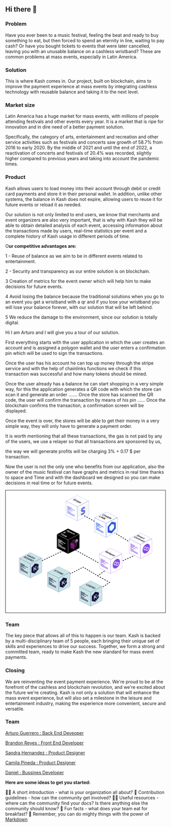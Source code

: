 ## Hi there 👋
### Problem

Have you ever been to a music festival, feeling the beat and ready to buy something to eat, but then forced to spend an eternity in line, waiting to pay cash? Or have you bought tickets to events that were later cancelled, leaving you with an unusable balance on a cashless wristband? These are common problems at mass events, especially in Latin America.

### Solution

This is where Kash comes in. Our project, built on blockchain, aims to improve the payment experience at mass events by integrating cashless technology with reusable balance and taking it to the next level.

### Market size

Latin America has a huge market for mass events, with millions of people attending festivals and other events every year. It is a market that is ripe for innovation and in dire need of a better payment solution.

Specifically, the category of arts, entertainment and recreation and other service activities such as festivals and concerts saw growth of 58.7% from 2016 to early 2020. By the middle of 2021 and until the end of 2022, a reactivation of concerts and festivals of 20.4% was recorded, slightly higher compared to previous years and taking into account the pandemic times.

### Product

Kash allows users to load money into their account through debit or credit card payments and store it in their personal wallet. In addition, unlike other systems, the balance in Kash does not expire, allowing users to reuse it for future events or reload it as needed.

Our solution is not only limited to end users, we know that merchants and event organizers are also very important, that is why with Kash they will be able to obtain detailed analysis of each event, accessing information about the transactions made by users, real-time statistics per event and a complete history of Kash usage in different periods of time.

O**ur competitive advantages are:**

1 - Reuse of balance as we aim to be in different events related to entertainment.

2 - Security and transparency as our entire solution is on blockchain.

3 Creation of metrics for the event owner which will help him to make decisions for future events.

4 Avoid losing the balance because the traditional solutions when you go to an event you get a wristband with a qr and if you lose your wristband you will lose your balance forever, with our solution that will be left behind.

5 We reduce the damage to the environment, since our solution is totally digital.


Hi I am Arturo and I will give you a tour of our solution.

First everything starts with the user application in which the user creates an account and is assigned a polygon wallet and the user enters a confirmation pin which will be used to sign the transactions.

Once the user has his account he can top up money through the stripe service and with the help of chainlinks functions we check if this transaction was successful and how many tokens should be mined.

Once the user already has a balance he can start shopping in a very simple way, for this the application generates a QR code with which the store can scan it and generate an order ....... Once the store has scanned the QR code, the user will confirm the transaction by means of his pin ...... Once the blockchain confirms the transaction, a confirmation screen will be displayed.

Once the event is over, the stores will be able to get their money in a very simple way, they will only have to generate a payment order.

It is worth mentioning that all these transactions, the gas is not paid by any of the users, we use a relayer so that all transactions are sponsored by us, 

the way we will generate profits will be charging 3% + 0.17 $ per transaction.

Now the user is not the only one who benefits from our application, also the owner of the music festival can have graphs and metrics in real time thanks to space and Time and with the dashboard we designed so you can make decisions in real time or for future events.

![diagram](diagram.png "MarineGEO logo")

### Team

The key piece that allows all of this to happen is our team. Kash is backed by a multi-disciplinary team of 5 people, each bringing their unique set of skills and experiences to drive our success. Together, we form a strong and committed team, ready to make Kash the new standard for mass event payments.

### Closing

We are reinventing the event payment experience. We're proud to be at the forefront of the cashless and blockchain revolution, and we're excited about the future we're creating. Kash is not only a solution that will enhance the mass event experience, but will also set a milestone in the leisure and entertainment industry, making the experience more convenient, secure and versatile.



### Team

[Arturo Guerrero : Back  End Deveoper](https://github.com/arturxdev)

[Brandon Reyes : Front End Developer](https://github.com/brandonitas)

[Sandra Hernandez : Product Designer](https://www.linkedin.com/in/sandrahernandezm/)

[Camila Pineda : Product Designer](https://www.linkedin.com/in/camila-pineda)

[Daniel : Bussines Developer](https://github.com/arturxdev)


**Here are some ideas to get you started:**

🙋‍♀️ A short introduction - what is your organization all about?
🌈 Contribution guidelines - how can the community get involved?
👩‍💻 Useful resources - where can the community find your docs? Is there anything else the community should know?
🍿 Fun facts - what does your team eat for breakfast?
🧙 Remember, you can do mighty things with the power of [Markdown](https://docs.github.com/github/writing-on-github/getting-started-with-writing-and-formatting-on-github/basic-writing-and-formatting-syntax)

